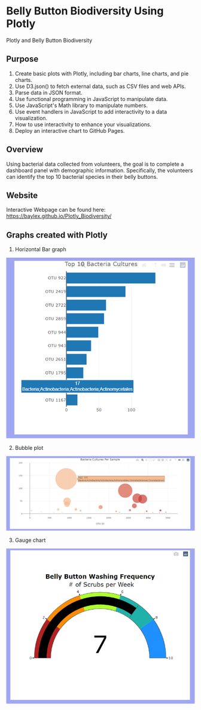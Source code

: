# Belly Button Biodiversity Using Plotly
Plotly and Belly Button Biodiversity

## Purpose
1. Create basic plots with Plotly, including bar charts, line charts, and pie charts.
2. Use D3.json() to fetch external data, such as CSV files and web APIs.
3. Parse data in JSON format.
4. Use functional programming in JavaScript to manipulate data.
5. Use JavaScript's Math library to manipulate numbers.
6. Use event handlers in JavaScript to add interactivity to a data visualization.
7. How to use interactivity to enhance your visualizations.
8. Deploy an interactive chart to GitHub Pages.

## Overview
Using bacterial data collected from volunteers, the goal is to complete a dashboard panel with demographic information. Specifically, the volunteers can identify the top 10 bacterial species in their belly buttons. 

## Website
Interactive Webpage can be found here: 
https://baylex.github.io/Plotly_Biodiversity/

## Graphs created with Plotly
1. Horizontal Bar graph

![Pic 2](https://github.com/Baylex/Plotly_Biodiversity/blob/main/Images/bar_image.PNG)

2. Bubble plot 

![Pic 3](https://github.com/Baylex/Plotly_Biodiversity/blob/main/Images/bubble.PNG)

3. Gauge chart

![Pic 4](https://github.com/Baylex/Plotly_Biodiversity/blob/main/Images/gauge.PNG)


